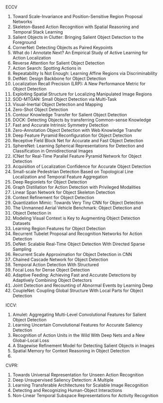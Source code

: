 ECCV

1. Toward Scale-Invariance and Position-Sensitive Region Proposal Networks 
2. Skeleton-Based Action Recognition with Spatial Reasoning and Temporal Stack Learning
3. Salient Objects in Clutter: Bringing Salient Object Detection to the Foreground
4. CornerNet: Detecting Objects as Paired Keypoints
5. What do I Annotate Next? An Empirical Study of Active Learning for Action Localization
6. Reverse Attention for Salient Object Detection
7. Action Search: Spotting Actions in 
8. Repeatability Is Not Enough: Learning Affine Regions via Discriminability
9. DetNet: Design Backbone for Object Detection
10. Localization Recall Precision (LRP): A New Performance Metric for Object Detection
11. Exploiting Spatial Structure for Localizing Manipulated Image Regions
12. SOD-MTGAN: Small Object Detection via Multi-Task   
13. Visual-Inertial Object Detection and Mapping
14. Zero-Shot Object Detection
15. Contour Knowledge Transfer for Salient Object Detection
16. DOCK: Detecting Objects by transferring Common-sense Knowledge
17. Fast and Accurate Intrinsic Symmetry Detection
18. Zero-Annotation Object Detection with Web Knowledge Transfer
19. Deep Feature Pyramid Reconfiguration for Object Detection
20. Receptive Field Block Net for Accurate and Fast Object Detection
21. SphereNet: Learning Spherical Representations for Detection and Classification in Omnidirectional Images
22. ICNet for Real-Time Parallel Feature Pyramid Network for Object Detection
23. Acquisition of Localization Confidence for Accurate Object Detection
24. Small-scale Pedestrian Detection Based on Topological Line Localization and Temporal Feature Aggregation
25. Deep Regionlets for Object Detection
26. Graph Distillation for Action Detection with Privileged Modalities
27. Linear Span Network for Object Skeleton Detection
28. Context Refinement for Object Detection
29. Quantization Mimic: Towards Very Tiny CNN for Object Detection
30. The Unmanned Aerial Vehicle Benchmark: Object Detection and  
31. Object Detection in  
32. Modeling Visual Context is Key to Augmenting Object Detection Datasets
33. Learning Region Features for Object Detection
34. Recurrent Tubelet Proposal and Recognition Networks for Action Detection
35. DeNet: Scalable Real-Time Object Detection With Directed Sparse Sampling
36. Recurrent Scale Approximation for Object Detection in CNN
37. Chained Cascade Network for Object Detection
38. Temporal Action Detection With Structured  
39. Focal Loss for Dense Object Detection
40. Adaptive Feeding: Achieving Fast and Accurate Detections by Adaptively Combining Object Detectors
41. Joint Detection and Recounting of Abnormal Events by Learning Deep 
42. CoupleNet: Coupling Global Structure With Local Parts for Object Detection
 


ICCV:

1. Amulet: Aggregating Multi-Level Convolutional Features for Salient Object Detection
2. Learning Uncertain Convolutional Features for Accurate Saliency Detection
3. Recognition of Action Units in the Wild With Deep Nets and a New Global-Local Loss
4. A Stagewise Refinement Model for Detecting Salient Objects in Images
5. Spatial Memory for Context Reasoning in Object Detection
6. 


CVPR:

1. Towards Universal Representation for Unseen Action Recognition
2. Deep Unsupervised Saliency Detection: A Multiple  
3. Learning Transferable Architectures for Scalable Image Recognition
4. Detecting and Recognizing Human-Object Interactions
5. Non-Linear Temporal Subspace Representations for Activity Recognition
